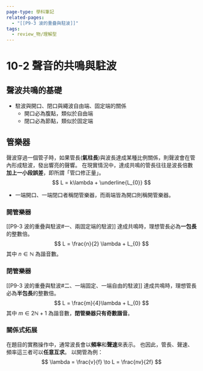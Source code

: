 ```yaml
---
page-type: 學科筆記
related-pages:
  - "[[P9-3 波的重疊與駐波]]"
tags:
  - review_物/理解型
---
```

# 10-2 聲音的共鳴與駐波
## 聲波共鳴的基礎
- 駐波與開口、閉口與繩波自由端、固定端的關係
	- 開口必為腹點，類似於自由端
	- 閉口必為節點，類似於固定端

## 管樂器
聲波穿過一個管子時，如果管長(**氣柱長**)與波長達成某種比例關係，則聲波會在管內形成駐波，發出響亮的聲響。
在現實情況中，達成共鳴的管長往往是波長倍數**加上一小段誤差**，即所謂「管口修正量」。
$$
L = k\lambda + \underline{L_{0}}
$$
- 一端開口、一端閉口者稱閉管樂器，而兩端皆為開口則稱開管樂器。
### 開管樂器
[[P9-3 波的重疊與駐波#一、兩固定端的駐波]]
達成共鳴時，理想管長必為**一包長**的整數倍。
$$
L = \frac{n}{2} \lambda + L_{0}
$$
其中 $n \in \mathbb{N}$ 為諧音數。
### 閉管樂器
[[P9-3 波的重疊與駐波#二、一端固定、一端自由的駐波]]
達成共鳴時，理想管長必為**半包長**的整數倍。
$$
L = \frac{m}{4}\lambda + L_{0}
$$
其中 $m \in 2\mathbb{N}+1$ 為諧音數，**閉管樂器只有奇數諧音**。

### 關係式拓展
在題目的實務操作中，通常波長會以**頻率**和**聲速**來表示。
也因此，管長、聲速、頻率這三者可以**任意互求**。
以開管為例：
$$
\lambda = \frac{v}{f} \to L = \frac{nv}{2f} 
$$